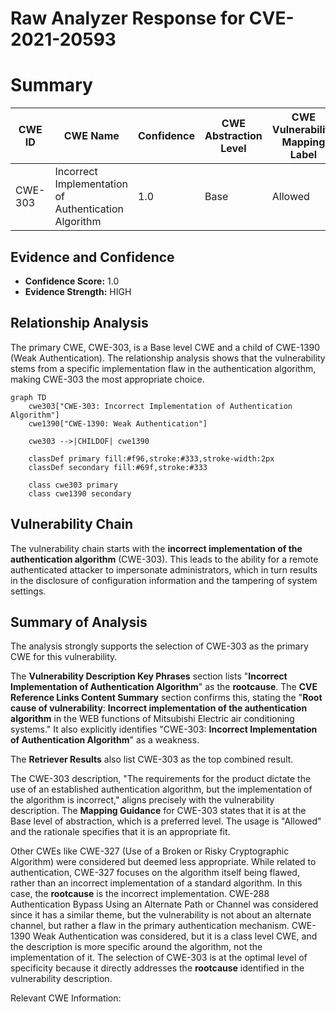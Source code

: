 # Raw Analyzer Response for CVE-2021-20593

# Summary
| CWE ID | CWE Name | Confidence | CWE Abstraction Level | CWE Vulnerability Mapping Label | CWE-Vulnerability Mapping Notes |
|---|---|---|---|---|---|
| CWE-303 | Incorrect Implementation of Authentication Algorithm | 1.0 | Base | Allowed | Primary CWE |

## Evidence and Confidence

*   **Confidence Score:** 1.0
*   **Evidence Strength:** HIGH

## Relationship Analysis
The primary CWE, CWE-303, is a Base level CWE and a child of CWE-1390 (Weak Authentication). The relationship analysis shows that the vulnerability stems from a specific implementation flaw in the authentication algorithm, making CWE-303 the most appropriate choice.

```mermaid
graph TD
    cwe303["CWE-303: Incorrect Implementation of Authentication Algorithm"]
    cwe1390["CWE-1390: Weak Authentication"]
    
    cwe303 -->|CHILDOF| cwe1390
    
    classDef primary fill:#f96,stroke:#333,stroke-width:2px
    classDef secondary fill:#69f,stroke:#333
    
    class cwe303 primary
    class cwe1390 secondary
```

## Vulnerability Chain
The vulnerability chain starts with the **incorrect implementation of the authentication algorithm** (CWE-303). This leads to the ability for a remote authenticated attacker to impersonate administrators, which in turn results in the disclosure of configuration information and the tampering of system settings.

## Summary of Analysis
The analysis strongly supports the selection of CWE-303 as the primary CWE for this vulnerability.

The **Vulnerability Description Key Phrases** section lists "**Incorrect Implementation of Authentication Algorithm**" as the **rootcause**. The **CVE Reference Links Content Summary** section confirms this, stating the "**Root cause of vulnerability**: **Incorrect implementation of the authentication algorithm** in the WEB functions of Mitsubishi Electric air conditioning systems." It also explicitly identifies "CWE-303: **Incorrect Implementation of Authentication Algorithm**" as a weakness.

The **Retriever Results** also list CWE-303 as the top combined result.

The CWE-303 description, "The requirements for the product dictate the use of an established authentication algorithm, but the implementation of the algorithm is incorrect," aligns precisely with the vulnerability description. The **Mapping Guidance** for CWE-303 states that it is at the Base level of abstraction, which is a preferred level. The usage is "Allowed" and the rationale specifies that it is an appropriate fit.

Other CWEs like CWE-327 (Use of a Broken or Risky Cryptographic Algorithm) were considered but deemed less appropriate. While related to authentication, CWE-327 focuses on the algorithm itself being flawed, rather than an incorrect implementation of a standard algorithm. In this case, the **rootcause** is the incorrect implementation.
CWE-288 Authentication Bypass Using an Alternate Path or Channel was considered since it has a similar theme, but the vulnerability is not about an alternate channel, but rather a flaw in the primary authentication mechanism.
CWE-1390 Weak Authentication was considered, but it is a class level CWE, and the description is more specific around the algorithm, not the implementation of it.
The selection of CWE-303 is at the optimal level of specificity because it directly addresses the **rootcause** identified in the vulnerability description.

Relevant CWE Information: